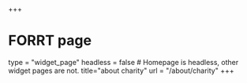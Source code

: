 +++
# FORRT page
type = "widget_page"
headless = false  # Homepage is headless, other widget pages are not.
title="about charity"
url = "/about/charity"
+++
